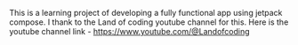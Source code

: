 This is a learning project of developing a fully functional app using jetpack compose.
I thank to the Land of coding youtube channel for this.
Here is the youtube channel link - https://www.youtube.com/@Landofcoding
